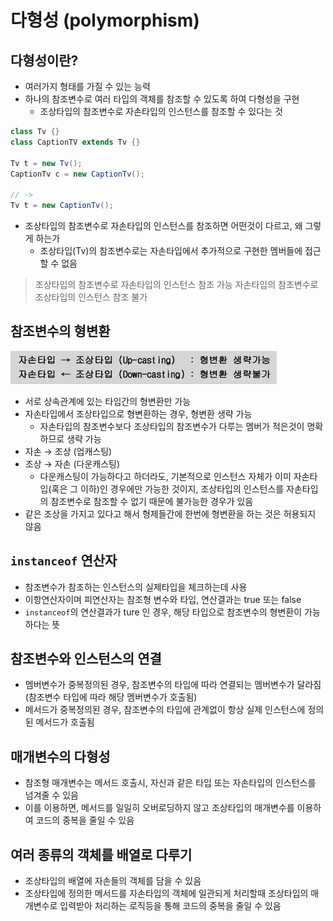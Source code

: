 # 다형성 (polymorphism)

## 다형성이란?

- 여러가지 형태를 가질 수 있는 능력
- 하나의 참조변수로 여러 타입의 객체를 참조할 수 있도록 하여 다형성을 구현
  - 조상타입의 참조변수로 자손타입의 인스턴스를 참조할 수 있다는 것

```java
class Tv {}
class CaptionTV extends Tv {}

Tv t = new Tv();
CaptionTv c = new CaptionTv();

// ->
Tv t = new CaptionTv();
```

- 조상타입의 참조변수로 자손타입의 인스턴스를 참조하면 어떤것이 다르고, 왜 그렇게 하는가
  - 조상타입(Tv)의 참조변수로는 자손타입에서 추가적으로 구현한 멤버들에 접근할 수 없음

> 조상타입의 참조변수로 자손타입의 인스턴스 참조 가능
> 자손타입의 참조변수로 조상타입의 인스턴스 참조 불가

## 참조변수의 형변환

![images/polymorphism/1.png](images/polymorphism/1.png)

- 서로 상속관계에 있는 타입간의 형변환만 가능
- 자손타입에서 조상타입으로 형변환하는 경우, 형변환 생략 가능
  - 자손타입의 참조변수보다 조상타입의 참조변수가 다루는 멤버가 적은것이 명확하므로 생략 가능
- 자손 → 조상 (업캐스팅)
- 조상 → 자손 (다운캐스팅)
  - 다운캐스팅이 가능하다고 하더라도, 기본적으로 인스턴스 자체가 이미 자손타입(혹은 그 이하)인 경우에만 가능한 것이지, 조상타입의 인스턴스를 자손타입의 참조변수로 참조할 수 없기 때문에 불가능한 경우가 있음
- 같은 조상을 가지고 있다고 해서 형제들간에 한번에 형변환을 하는 것은 허용되지 않음

## `instanceof` 연산자

- 참조변수가 참조하는 인스턴스의 실제타입을 체크하는데 사용
- 이항연산자이며 피연산자는 참조형 변수와 타입, 연산결과는 true 또는 false
- `instanceof`의 연산결과가 ture 인 경우, 해당 타입으로 참조변수의 형변환이 가능하다는 뜻

## 참조변수와 인스턴스의 연결

- 멤버변수가 중복정의된 경우, 참조변수의 타입에 따라 연결되는 멤버변수가 달라짐 (참조변수 타입에 따라 해당 멤버변수가 호출됨)
- 메서드가 중복정의된 경우, 참조변수의 타입에 관계없이 항상 실제 인스턴스에 정의된 메서드가 호출됨

## 매개변수의 다형성

- 참조형 매개변수는 메서드 호출시, 자신과 같은 타입 또는 자손타입의 인스턴스를 넘겨줄 수 있음
- 이를 이용하면, 메서드를 일일히 오버로딩하지 않고 조상타입의 매개변수를 이용하여 코드의 중복을 줄일 수 있음

## 여러 종류의 객체를 배열로 다루기

- 조상타입의 배열에 자손들의 객체를 담을 수 있음
- 조상타입에 정의한 메서드를 자손타입의 객체에 일관되게 처리할때 조상타입의 매개변수로 입력받아 처리하는 로직등을 통해 코드의 중복을 줄일 수 있음
